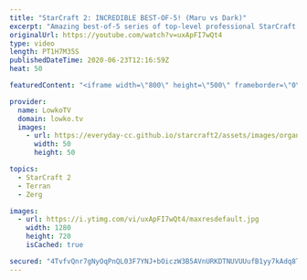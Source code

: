 ```yaml
---
title: "StarCraft 2: INCREDIBLE BEST-OF-5! (Maru vs Dark)"
excerpt: "Amazing best-of-5 series of top-level professional StarCraft 2. In this Zerg versus Terran between Dark and Maru we watch two of the highest ranked players in the world face off against each other with a variety of strategies and build orders.  Support my work: http://www.patreon.com/lowkotv  My second"
originalUrl: https://youtube.com/watch?v=uxApFI7wQt4
type: video
length: PT1H7M35S
publishedDateTime: 2020-06-23T12:16:59Z
heat: 50

featuredContent: "<iframe width=\"800\" height=\"500\" frameborder=\"0\" src=\"https://www.youtube.com/embed/uxApFI7wQt4\" allow=\"accelerometer; autoplay; encrypted-media; gyroscope; picture-in-picture\" allowfullscreen></iframe>"

provider:
  name: LowkoTV
  domain: lowko.tv
  images:
    - url: https://everyday-cc.github.io/starcraft2/assets/images/organizations/lowko.tv-50x50.jpg
      width: 50
      height: 50

topics:
  - StarCraft 2
  - Terran
  - Zerg

images:
  - url: https://i.ytimg.com/vi/uxApFI7wQt4/maxresdefault.jpg
    width: 1280
    height: 720
    isCached: true

secured: "4TvfvQnr7gNyOqPnQL03F7YNJ+bOiczW3B5AVnURKDTNUVUUufB1yy7kAdq8TdTdaWSM1JQIS9KAc6LRkzdpxGxkNyTXRxbfVxr1kD2lrBOSYkw4WtFizhJmdfG1Y00GzYGiozLQOKktkJcVjgYolbO84LBp9OrsQqmHO08hR8tigpIzGCTMD95FYTMvElmp8XzYxbbfIy7+OBYqc9qO8UC87aFh1uXy206mWZsHyftAutPqPpJu+JqDYh0vWogLHfnbtLu6Yy00jeLQuDVgRjT6KvyxQqunbl372Iay7+P0t9g+lAbUzdnwOBkNko9MrKe27OhBGe7RVMYIFJ2gUwWGPOQLbdLGSwcpruvIma1g4rskweYvNeE4cAMZulzBbFK/fi6a3NBLmklgBbA0xG2UX8ocvVE+K/jYnEd9jAO2WXP6AfRi3dW6I1JXnksi;w9/gHWNMI17OyHH3lyXgwQ=="
---
```


